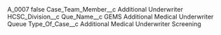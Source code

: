 <?xml version="1.0" encoding="UTF-8"?>
<CustomMetadata xmlns="http://soap.sforce.com/2006/04/metadata" xmlns:xsi="http://www.w3.org/2001/XMLSchema-instance" xmlns:xsd="http://www.w3.org/2001/XMLSchema">
    <label>A_0007</label>
    <protected>false</protected>
    <values>
        <field>Case_Team_Member__c</field>
        <value xsi:type="xsd:string">Additional Underwriter</value>
    </values>
    <values>
        <field>HCSC_Division__c</field>
        <value xsi:nil="true"/>
    </values>
    <values>
        <field>Que_Name__c</field>
        <value xsi:type="xsd:string">GEMS Additional Medical Underwriter Queue</value>
    </values>
    <values>
        <field>Type_Of_Case__c</field>
        <value xsi:type="xsd:string">Additional Medical Underwriter Screening</value>
    </values>
</CustomMetadata>
